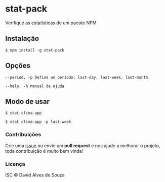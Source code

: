 # stat-pack

Verifique as estatísticas de um pacote NPM

## Instalação

```shell
$ npm install -g stat-pack
```

## Opções

```shell
--period, -p Define um período: last-day, last-week, last-month

--help, -h Manual de ajuda
```    

## Modo de usar

```shell
$ stat clima-app
	  
$ stat clima-app -p last-week  
``` 

### Contribuições

Crie uma [issue](https://github.com/davidalves1/stat-pack/issues/new) ou envie um **pull request** e nos ajude a melhorar o projeto, toda contribuição é muito bem vinda!

### Licença

ISC © David Alves de Souza
